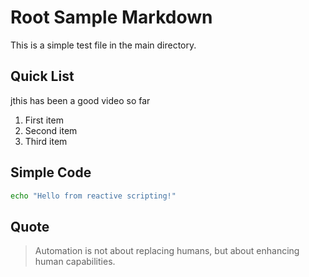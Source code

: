 # Root Sample Markdown

This is a simple test file in the main directory.

## Quick List

jthis has been a good video so far

1. First item
2. Second item
3. Third item

## Simple Code

```bash
echo "Hello from reactive scripting!"
```

## Quote

> Automation is not about replacing humans,
> but about enhancing human capabilities.
